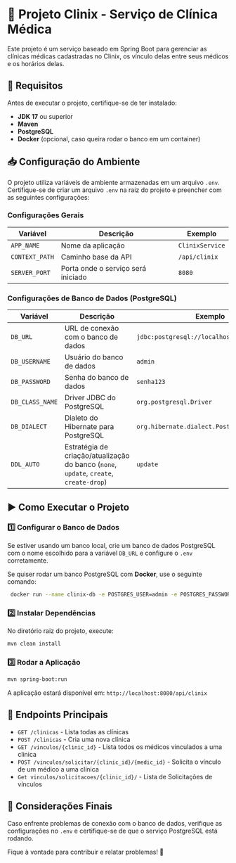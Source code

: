 # 🚀 Projeto Clinix - Serviço de Clínica Médica

Este projeto é um serviço baseado em Spring Boot para gerenciar as clínicas médicas cadastradas no Clinix, os vínculo  delas entre seus médicos e os horários delas.

## 📌 Requisitos
Antes de executar o projeto, certifique-se de ter instalado:
- **JDK 17** ou superior
- **Maven**
- **PostgreSQL**
- **Docker** (opcional, caso queira rodar o banco em um container)

## 📥 Configuração do Ambiente
O projeto utiliza variáveis de ambiente armazenadas em um arquivo `.env`. Certifique-se de criar um arquivo `.env` na raiz do projeto e preencher com as seguintes configurações:

### **Configurações Gerais**
| Variável               | Descrição                                          | Exemplo               |
|------------------------|--------------------------------------------------|-----------------------|
| `APP_NAME`            | Nome da aplicação                                | `ClinixService`      |
| `CONTEXT_PATH`        | Caminho base da API                              | `/api/clinix`        |
| `SERVER_PORT`         | Porta onde o serviço será iniciado               | `8080`               |

### **Configurações de Banco de Dados (PostgreSQL)**
| Variável               | Descrição                                          | Exemplo               |
|------------------------|--------------------------------------------------|-----------------------|
| `DB_URL`              | URL de conexão com o banco de dados              | `jdbc:postgresql://localhost:5432/clinixdb` |
| `DB_USERNAME`         | Usuário do banco de dados                         | `admin`              |
| `DB_PASSWORD`         | Senha do banco de dados                           | `senha123`           |
| `DB_CLASS_NAME`       | Driver JDBC do PostgreSQL                         | `org.postgresql.Driver` |
| `DB_DIALECT`          | Dialeto do Hibernate para PostgreSQL              | `org.hibernate.dialect.PostgreSQLDialect` |
| `DDL_AUTO`            | Estratégia de criação/atualização do banco (`none`, `update`, `create`, `create-drop`) | `update` |

## ▶️ Como Executar o Projeto
### **1️⃣ Configurar o Banco de Dados**
Se estiver usando um banco local, crie um banco de dados PostgreSQL com o nome escolhido para a variável `DB_URL` e configure o `.env` corretamente.

Se quiser rodar um banco PostgreSQL com **Docker**, use o seguinte comando:
```sh
 docker run --name clinix-db -e POSTGRES_USER=admin -e POSTGRES_PASSWORD=senha123 -e POSTGRES_DB=clinixdb -p 5432:5432 -d postgres
```

### **2️⃣ Instalar Dependências**
No diretório raiz do projeto, execute:
```sh
mvn clean install
```

### **3️⃣ Rodar a Aplicação**
```sh
mvn spring-boot:run
```

A aplicação estará disponível em: `http://localhost:8080/api/clinix`

## 📄 Endpoints Principais
- `GET /clinicas` - Lista todas as clínicas
- `POST /clinicas` - Cria uma nova clínica
- `GET /vinculos/{clinic_id}` - Lista todos os médicos vinculados a uma clinica
- `POST /vinculos/solicitar/{clinic_id}/{medic_id}` - Solicita o vínculo de um médico a uma clínica
- `Get vinculos/solicitacoes/{clinic_id}/` - Lista de Solicitações de vínculos

## 📌 Considerações Finais
Caso enfrente problemas de conexão com o banco de dados, verifique as configurações no `.env` e certifique-se de que o serviço PostgreSQL está rodando.

Fique à vontade para contribuir e relatar problemas! 🚀

